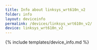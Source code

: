 ```yaml
---
title: Info about linksys_wrt610n_v2
folder: info
layout: deviceinfo
permalink: /devices/linksys_wrt610n_v2/
device: linksys_wrt610n_v2
---
```

{% include templates/device_info.md %}
